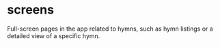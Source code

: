 # screens
Full-screen pages in the app related to hymns, such as hymn listings or a detailed view of a specific hymn.
